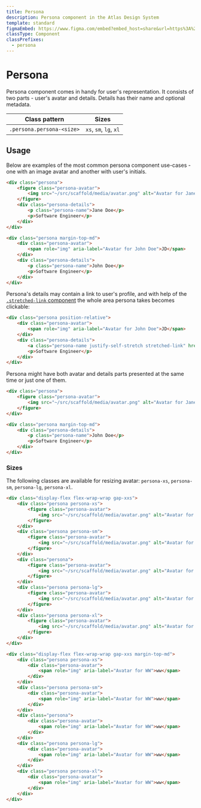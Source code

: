 ```yaml
---
title: Persona
description: Persona component in the Atlas Design System
template: standard
figmaEmbed: https://www.figma.com/embed?embed_host=share&url=https%3A%2F%2Fwww.figma.com%2Ffile%2FuVA2amRR71yJZ0GS6RI6zL%2F%25F0%259F%258C%259E-Atlas-Design-Library%3Ftype%3Ddesign%26node-id%3D1284%253A2163%26mode%3Ddesign%26t%3DklysUJ7ALWgcF1SQ-1 allowfullscreen
classType: Component
classPrefixes:
  - persona
---
```


# Persona

Persona component comes in handy for user's representation. It consists of two parts - user's avatar and details. Details has their name and optional metadata.

| Class pattern             | Sizes                  |
| ------------------------- | ---------------------- |
| `.persona.persona-<size>` | `xs`, `sm`, `lg`, `xl` |

## Usage

Below are examples of the most common persona component use-cases - one with an image avatar and another with user's initials.

```html
<div class="persona">
	<figure class="persona-avatar">
		<img src="~/src/scaffold/media/avatar.png" alt="Avatar for Jane Doe" />
	</figure>
	<div class="persona-details">
		<p class="persona-name">Jane Doe</p>
		<p>Software Engineer</p>
	</div>
</div>

<div class="persona margin-top-md">
	<div class="persona-avatar">
		<span role="img" aria-label="Avatar for John Doe">JD</span>
	</div>
	<div class="persona-details">
		<p class="persona-name">John Doe</p>
		<p>Software Engineer</p>
	</div>
</div>
```

Persona's details may contain a link to user's profile, and with help of the [`.stretched-link` component](../components/stretched-link.md) the whole area persona takes becomes clickable:

```html
<div class="persona position-relative">
	<div class="persona-avatar">
		<span role="img" aria-label="Avatar for John Doe">JD</span>
	</div>
	<div class="persona-details">
		<a class="persona-name justify-self-stretch stretched-link" href="#">John Doe</a>
		<p>Software Engineer</p>
	</div>
</div>
```

Persona might have both avatar and details parts presented at the same time or just one of them.

```html
<div class="persona">
	<figure class="persona-avatar">
		<img src="~/src/scaffold/media/avatar.png" alt="Avatar for Jane Doe" />
	</figure>
</div>

<div class="persona margin-top-md">
	<div class="persona-details">
		<p class="persona-name">John Doe</p>
		<p>Software Engineer</p>
	</div>
</div>
```

### Sizes

The following classes are available for resizing avatar: `persona-xs`, `persona-sm`, `persona-lg`, `persona-xl`.

```html
<div class="display-flex flex-wrap-wrap gap-xxs">
	<div class="persona persona-xs">
		<figure class="persona-avatar">
			<img src="~/src/scaffold/media/avatar.png" alt="Avatar for Jane Doe" />
		</figure>
	</div>
	<div class="persona persona-sm">
		<figure class="persona-avatar">
			<img src="~/src/scaffold/media/avatar.png" alt="Avatar for Jane Doe" />
		</figure>
	</div>
	<div class="persona">
		<figure class="persona-avatar">
			<img src="~/src/scaffold/media/avatar.png" alt="Avatar for Jane Doe" />
		</figure>
	</div>
	<div class="persona persona-lg">
		<figure class="persona-avatar">
			<img src="~/src/scaffold/media/avatar.png" alt="Avatar for Jane Doe" />
		</figure>
	</div>
	<div class="persona persona-xl">
		<figure class="persona-avatar">
			<img src="~/src/scaffold/media/avatar.png" alt="Avatar for Jane Doe" />
		</figure>
	</div>
</div>

<div class="display-flex flex-wrap-wrap gap-xxs margin-top-md">
	<div class="persona persona-xs">
		<div class="persona-avatar">
			<span role="img" aria-label="Avatar for WW">ww</span>
		</div>
	</div>
	<div class="persona persona-sm">
		<div class="persona-avatar">
			<span role="img" aria-label="Avatar for WW">ww</span>
		</div>
	</div>
	<div class="persona">
		<div class="persona-avatar">
			<span role="img" aria-label="Avatar for WW">ww</span>
		</div>
	</div>
	<div class="persona persona-lg">
		<div class="persona-avatar">
			<span role="img" aria-label="Avatar for WW">ww</span>
		</div>
	</div>
	<div class="persona persona-xl">
		<div class="persona-avatar">
			<span role="img" aria-label="Avatar for WW">ww</span>
		</div>
	</div>
</div>
```
